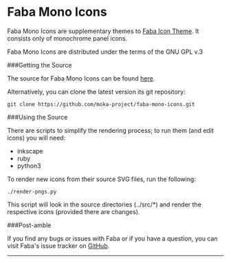Faba Mono Icons
==============

Faba Mono Icons are supplementary themes to [Faba Icon Theme](https://github.com/moka-project/faba-icon-theme). It consists only of monochrome panel icons.

Faba Mono Icons are distributed under the terms of the GNU GPL v.3


###Getting the Source

The source for Faba Mono Icons can be found [here](https://github.com/moka-project/faba-mono-icons).

Alternatively, you can clone the latest version its git repository:

    git clone https://github.com/moka-project/faba-mono-icons.git

###Using the Source

There are scripts to simplify the rendering process; to run them (and edit icons) you will need:

 * inkscape
 * ruby
 * python3

To render new icons from their source SVG files, run the following:

    ./render-pngs.py

This script will look in the source directories (../src/*) and render the respective icons (provided there are changes).

###Post-amble

If you find any bugs or issues with Faba or if you have a question, you can visit Faba's issue tracker on [GitHub](https://github.com/moka-project/faba-mono-icons/issues).

-----------